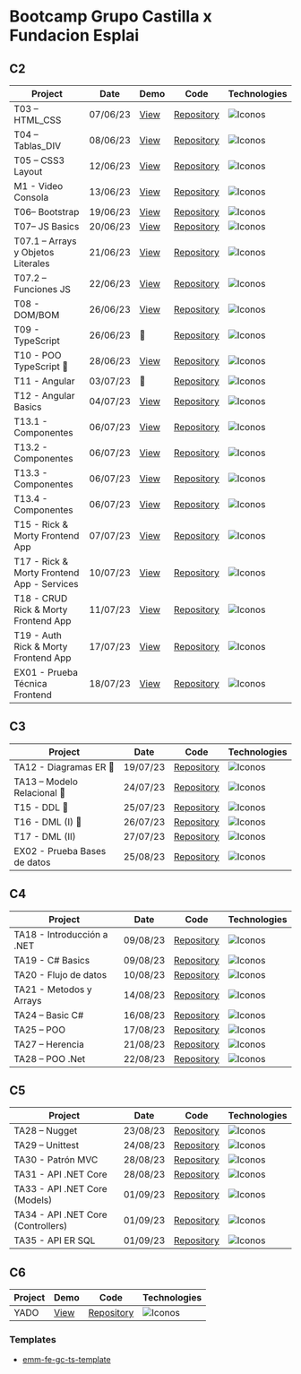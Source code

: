 # Bootcamp Grupo Castilla x Fundacion Esplai

## C2

| Project | Date | Demo | Code | Technologies |
|----------|------|----------|----------| --------|
| T03 – HTML_CSS | 07/06/23 | [View](https://emagrina.github.io/emm-fe-gc-t03-html-css-07-06-23/) | [Repository](https://github.com/emagrina/emm-fe-gc-t03-html-css-07-06-23) |  <img alt="Iconos" src="https://skillicons.dev/icons?i=html,css&theme=light"> |
| T04 – Tablas_DIV | 08/06/23 | [View](https://emagrina.github.io/emm-fe-gc-t04-08-06-23/) | [Repository](https://github.com/emagrina/emm-fe-gc-t04-08-06-23) | <img alt="Iconos" src="https://skillicons.dev/icons?i=html,css&theme=light"> |
| T05 – CSS3 Layout | 12/06/23 | [View](https://emagrina.github.io/emm-fe-gc-t05-12-06-23/) | [Repository](https://github.com/emagrina/emm-fe-gc-t05-12-06-23) | <img alt="Iconos" src="https://skillicons.dev/icons?i=html,css&theme=light"> |
| M1 - Video Consola | 13/06/23 | [View](https://emagrina.github.io/emm-fe-gc-m01-13-06-23/) | [Repository](https://github.com/emagrina/emm-fe-gc-m01-13-06-23) | <img alt="Iconos" src="https://skillicons.dev/icons?i=html,css&theme=light"> |
| T06– Bootstrap | 19/06/23 | [View](https://emagrina.github.io/emm-fe-gc-t06-19-06-23/) | [Repository](https://github.com/emagrina/emm-fe-gc-t06-19-06-23) | <img alt="Iconos" src="https://skillicons.dev/icons?i=bootstrap&theme=light"> |
| T07– JS Basics | 20/06/23 | [View](https://emagrina.github.io/emm-fe-gc-t07-20-06-23/) | [Repository](https://github.com/emagrina/emm-fe-gc-t07-20-06-23) | <img alt="Iconos" src="https://skillicons.dev/icons?i=js&theme=light"> |
| T07.1 – Arrays y Objetos Literales | 21/06/23 | [View](https://emagrina.github.io/emm-fe-gc-t07.1-21-06-23/) | [Repository](https://github.com/emagrina/emm-fe-gc-t07.1-21-06-23) | <img alt="Iconos" src="https://skillicons.dev/icons?i=js&theme=light"> |
| T07.2 – Funciones JS | 22/06/23 | [View](https://emagrina.github.io/emm-fe-gc-t07.2-22-06-23/) | [Repository](https://github.com/emagrina/emm-fe-gc-t07.2-22-06-23) | <img alt="Iconos" src="https://skillicons.dev/icons?i=js&theme=light"> |
| T08 - DOM/BOM | 26/06/23 | [View](https://emagrina.github.io/emm-fe-gc-t08-26-06-23/) | [Repository](https://github.com/emagrina/emm-fe-gc-t08-26-06-23) | <img alt="Iconos" src="https://skillicons.dev/icons?i=js,html&theme=light"> |
| T09 - TypeScript | 26/06/23 | 🙈 | [Repository](https://github.com/emagrina/emm-fe-gc-t09-26-06-23) | <img alt="Iconos" src="https://skillicons.dev/icons?i=ts&theme=light"> |
| T10 - POO TypeScript 👥 | 28/06/23 | [View](https://emagrina.github.io/team4-fe-gc-t09-28-06-23/) | [Repository](https://github.com/emagrina/team4-fe-gc-t09-28-06-23) | <img alt="Iconos" src="https://skillicons.dev/icons?i=ts&theme=light"> |
| T11 - Angular | 03/07/23 | 🙈 | [Repository](https://github.com/emagrina/emm-fe-gc-t11-03-07-23) | <img alt="Iconos" src="https://skillicons.dev/icons?i=angular&theme=light"> |
| T12 - Angular Basics | 04/07/23 | [View](https://emagrina-calculator.netlify.app/) | [Repository](https://github.com/emagrina/emm-fe-gc-t12-04-07-23) | <img alt="Iconos" src="https://skillicons.dev/icons?i=angular&theme=light"> |
| T13.1 - Componentes | 06/07/23 | [View](https://emagrina-emm-fe-gc-t35-1-06-07-23.netlify.app/) | [Repository](https://github.com/emagrina/emm-fe-gc-t35.1-06-07-23) | <img alt="Iconos" src="https://skillicons.dev/icons?i=angular&theme=light"> |
| T13.2 - Componentes | 06/07/23 | [View](https://emagrina-emm-fe-gc-t35-2-06-07-23.netlify.app/) | [Repository](https://github.com/emagrina/emm-fe-gc-t35.2-06-07-23) | <img alt="Iconos" src="https://skillicons.dev/icons?i=angular&theme=light"> |
| T13.3 - Componentes | 06/07/23 | [View](https://emagrina-emm-fe-gc-t35-3-06-07-23.netlify.app/) | [Repository](https://github.com/emagrina/emm-fe-gc-t35.3-06-07-23) | <img alt="Iconos" src="https://skillicons.dev/icons?i=angular&theme=light"> |
| T13.4 - Componentes | 06/07/23 | [View](https://emagrina-emm-fe-gc-t35-4-06-07-23.netlify.app/) | [Repository](https://github.com/emagrina/emm-fe-gc-t35.4-06-07-23) | <img alt="Iconos" src="https://skillicons.dev/icons?i=angular&theme=light"> |
| T15 - Rick & Morty Frontend App | 07/07/23 | [View](https://main.d2a7mkj0oubaet.amplifyapp.com/) | [Repository](https://github.com/emagrina/emm-fe-gc-t15-07-07-23) | <img alt="Iconos" src="https://skillicons.dev/icons?i=angular&theme=light"> |
| T17 - Rick & Morty Frontend App - Services | 10/07/23 | [View](https://main.d3oh690l4khlp7.amplifyapp.com/) | [Repository](https://github.com/emagrina/emm-fe-gc-t17-10-07-23) | <img alt="Iconos" src="https://skillicons.dev/icons?i=angular&theme=light"> |
| T18 - CRUD Rick & Morty Frontend App | 11/07/23 | [View](https://main.d1yzooehbdhfau.amplifyapp.com/) | [Repository](https://github.com/emagrina/emm-fe-gc-t18-11-07-23) | <img alt="Iconos" src="https://skillicons.dev/icons?i=angular&theme=light"> |
| T19 - Auth Rick & Morty Frontend App | 17/07/23 | [View](https://main.dcpuxppbr5h71.amplifyapp.com/) | [Repository](https://github.com/emagrina/emm-fe-gc-t19-17-07-23) | <img alt="Iconos" src="https://skillicons.dev/icons?i=angular&theme=light"> |
| EX01 - Prueba Técnica Frontend | 18/07/23 | [View](https://main.d2rijkp6h51cs.amplifyapp.com/) | [Repository](https://github.com/emagrina/emm-fe-gc-ex1-18-07-23) | <img alt="Iconos" src="https://skillicons.dev/icons?i=angular&theme=light"> |

## C3

| Project | Date | Code | Technologies |
|----------|----------|----------| --------|
| TA12 - Diagramas ER 👥 | 19/07/23 | [Repository](https://github.com/emagrina/team3-fe-gc-t12-19-07-23) | <img alt="Iconos" src="https://skillicons.dev/icons?i=mysql&theme=light">  |
| TA13 – Modelo Relacional 👥 | 24/07/23 | [Repository](https://github.com/emagrina/team3-fe-gc-t13-24-07-23) |  <img alt="Iconos" src="https://skillicons.dev/icons?i=mysql&theme=light"> |
| T15 - DDL 👥 | 25/07/23 | [Repository](https://github.com/emagrina/team3-fe-gc-t15-25-07-23) | <img alt="Iconos" src="https://skillicons.dev/icons?i=mysql&theme=light"> |
| T16 - DML (I) 👥| 26/07/23 | [Repository](https://github.com/emagrina/emm-fe-gc-t16-26-07-23) | <img alt="Iconos" src="https://skillicons.dev/icons?i=mysql&theme=light"> |
| T17 - DML (II) | 27/07/23 | [Repository](https://github.com/emagrina/emm-fe-gc-t17-27-07-23/tree/main) | <img alt="Iconos" src="https://skillicons.dev/icons?i=mysql&theme=light"> |
| EX02 - Prueba Bases de datos | 25/08/23 | [Repository](https://github.com/emagrina/emm-fe-gc-ex2-25-08-23) | <img alt="Iconos" src="https://skillicons.dev/icons?i=mysql&theme=light"> |

## C4

| Project | Date | Code | Technologies |
|----------|------|----------| --------|
| TA18 - Introducción a .NET | 09/08/23 | [Repository](https://github.com/emagrina/emm-fe-gc-t18-09-08-23) |  <img alt="Iconos" src="https://skillicons.dev/icons?i=cs&theme=light"> |
| TA19 - C# Basics | 09/08/23 | [Repository](https://github.com/emagrina/emm-fe-gc-t19-09-08-23) |  <img alt="Iconos" src="https://skillicons.dev/icons?i=cs&theme=light"> |
| TA20 - Flujo de datos | 10/08/23 | [Repository](https://github.com/emagrina/emm-fe-gc-t20-10-08-23) |  <img alt="Iconos" src="https://skillicons.dev/icons?i=cs&theme=light"> |
| TA21 - Metodos y Arrays | 14/08/23 | [Repository](https://github.com/emagrina/emm-fe-gc-t21-14-08-23) |  <img alt="Iconos" src="https://skillicons.dev/icons?i=cs&theme=light"> |
| TA24 – Basic C# | 16/08/23 | [Repository](https://github.com/emagrina/emm-fe-gc-t24-16-08-23) |  <img alt="Iconos" src="https://skillicons.dev/icons?i=cs&theme=light"> |
| TA25 – POO | 17/08/23 | [Repository](https://github.com/emagrina/emm-fe-gc-t25-17-08-23) |  <img alt="Iconos" src="https://skillicons.dev/icons?i=cs&theme=light"> |
| TA27 – Herencia | 21/08/23 | [Repository](https://github.com/emagrina/emm-fe-gc-t27-21-08-23) |  <img alt="Iconos" src="https://skillicons.dev/icons?i=cs&theme=light"> |
| TA28 – POO .Net | 22/08/23 | [Repository](https://github.com/emagrina/emm-fe-gc-t28-22-08-23) |  <img alt="Iconos" src="https://skillicons.dev/icons?i=cs&theme=light"> |

## C5

| Project | Date | Code | Technologies |
|----------|-----|------| -------------|
| TA28 – Nugget | 23/08/23 | [Repository](https://github.com/emagrina/emm-fe-gc-t28-23-08-23) |  <img alt="Iconos" src="https://skillicons.dev/icons?i=cs&theme=light"> |
| TA29 – Unittest | 24/08/23 | [Repository](https://github.com/emagrina/emm-fe-gc-t29-24-08-23) |  <img alt="Iconos" src="https://skillicons.dev/icons?i=cs&theme=light"> |
| TA30 - Patrón MVC | 28/08/23 | [Repository](https://github.com/emagrina/emm-fe-gc-t30-28-08-23) |  <img alt="Iconos" src="https://skillicons.dev/icons?i=net&theme=light"> |
| TA31 - API .NET Core | 28/08/23 | [Repository](https://github.com/emagrina/emm-fe-gc-t31-28-08-23) |  <img alt="Iconos" src="https://skillicons.dev/icons?i=net&theme=light"> |
| TA33 - API .NET Core (Models) | 01/09/23 | [Repository](https://github.com/emagrina/emm-fe-gc-t33-01-09-23) |  <img alt="Iconos" src="https://skillicons.dev/icons?i=net&theme=light"> |
| TA34 - API .NET Core (Controllers) | 01/09/23 | [Repository](https://github.com/emagrina/emm-fe-gc-t34-01-09-23) |  <img alt="Iconos" src="https://skillicons.dev/icons?i=net&theme=light"> |
| TA35 - API ER SQL | 01/09/23 | [Repository](https://github.com/emagrina/emm-fe-gc-t35-01-09-23) |  <img alt="Iconos" src="https://skillicons.dev/icons?i=net&theme=light"> |

## C6

| Project | Demo | Code | Technologies |
|---------|------|------|--------------|
| YADO | [View](https://main.d2cllapvi2wbve.amplifyapp.com/) | [Repository](https://github.com/YadoGo) |  <img alt="Iconos" src="https://skillicons.dev/icons?i=angular,net,mysql&theme=light"> |

### Templates

- [emm-fe-gc-ts-template](https://github.com/emagrina/emm-fe-gc-ts-template)
